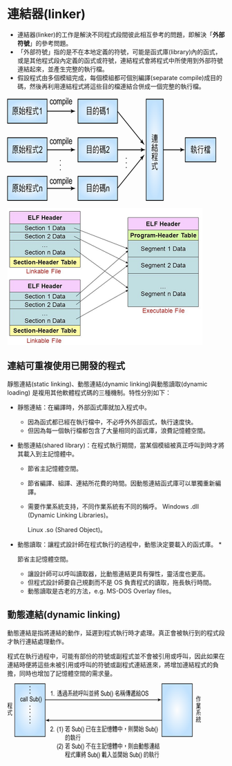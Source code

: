 # 連結器\(linker\)

* 連結器\(linker\)的工作是解決不同程式段間彼此相互參考的問題，即解決「**外部符號**」的參考問題。
* 「外部符號」指的是不在本地定義的符號，可能是函式庫\(library\)內的函式，或是其他程式段內定義的函式或符號，連結程式會將程式中所使用到外部符號連結起來，並產生完整的執行檔。
* 假設程式由多個模組完成，每個模組都可個別編譯\(separate compile\)成目的碼，然後再利用連結程式將這些目的檔連結合併成一個完整的執行檔。



![&#x9023;&#x7D50;&#x5668;&#x7684;&#x5DE5;&#x4F5C;](../../.gitbook/assets/linker.png)

![&#x9023;&#x7D50;&#x5668;&#x66F4;&#x7D30;&#x90E8;&#x7684;&#x5DE5;&#x4F5C;](../../.gitbook/assets/role_of_the_linker.png)

## 連結可重複使用已開發的程式

靜態連結\(static linking\)、動態連結\(dynamic linking\)與動態讀取\(dynamic loading\) 是複用其他軟體程式碼的三種機制。特性分別如下：

* 靜態連結：在編譯時，外部函式庫就加入程式中。
  * 因為函式都已經在執行檔中，不必呼外外部函式，執行速度快。
  * 但因為每一個執行檔都包含了大量相同的函式庫，浪費記憶體空間。
* 動態連結\(shared library\)：在程式執行期間，當某個模組被真正呼叫到時才將其載入到主記憶體中。
  * 節省主記憶體空間。
  * 節省編譯、組譯、連結所花費的時間。因動態連結函式庫可以單獨重新編譯。

  * 需要作業系統支持，不同作業系統有不同的稱呼。
    Windows .dll \(Dynamic Linking Libraries\)。

    Linux .so \(Shared Object\)。
* 動態讀取：讓程式設計師在程式執行的過程中，動態決定要載入的函式庫。
  * 


    節省主記憶體空間。

  * 讓設計師可以呼叫讀取器，比動態連結更具有彈性，靈活度也更高。
  * 但程式設計師要自己規劃而不是 OS 負責程式的讀取，拖長執行時間。
  * 動態讀取是古老的方法，e.g. MS-DOS Overlay files。

## 動態連結\(dynamic linking\)

動態連結是指將連結的動作，延遲到程式執行時才處理。真正會被執行到的程式段才執行連結處理動作。

程式在執行過程中，可能有部份的符號或副程式並不會被引用或呼叫，因此如果在連結時便將這些未被引用或呼叫的符號或副程式連結進來，將增加連結程式的負擔，同時也增加了記憶體空間的需求量。



![&#x52D5;&#x614B;&#x9023;&#x7D50;&#x6A5F;&#x5236;](../../.gitbook/assets/dynamic_linking.png)



